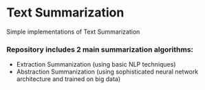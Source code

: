 # Text Summarization
Simple implementations of Text Summarization

### Repository includes 2 main summarization algorithms:
- Extraction Summanization (using basic NLP techniques)
- Abstraction Summanization (using sophisticated neural network architecture and trained on big data)